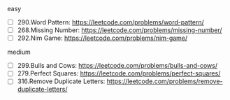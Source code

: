 easy
- [ ] 290.Word Pattern: https://leetcode.com/problems/word-pattern/
- [ ] 268.Missing Number: https://leetcode.com/problems/missing-number/
- [ ] 292.Nim Game: https://leetcode.com/problems/nim-game/
 
medium
- [ ] 299.Bulls and Cows: https://leetcode.com/problems/bulls-and-cows/
- [ ] 279.Perfect Squares: https://leetcode.com/problems/perfect-squares/
- [ ] 316.Remove Duplicate Letters: https://leetcode.com/problems/remove-duplicate-letters/